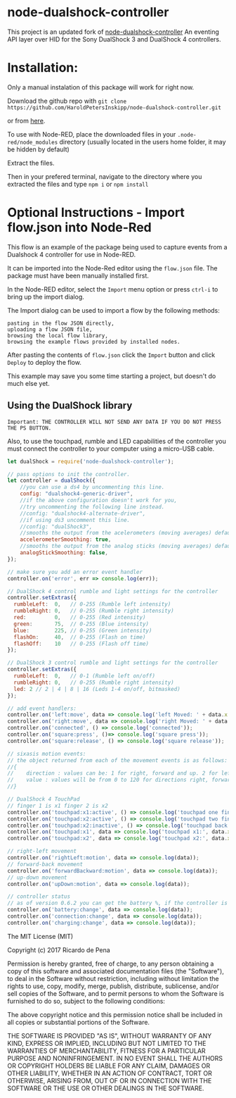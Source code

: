 node-dualshock-controller
=========================

This project is an updated fork of [node-dualshock-controller](https://github.com/rdepena/node-dualshock-controller) An eventing API layer over HID for the Sony DualShock 3 and DualShock 4 controllers.

# Installation:
Only a manual instalation of this package will work for right now.

Download the github repo with `git clone https://github.com/HaroldPetersInskipp/node-dualshock-controller.git`

or from [here](https://github.com/HaroldPetersInskipp/node-dualshock-controller/archive/refs/heads/main.zip).

To use with Node-RED, place the downloaded files in your `.node-red/node_modules` directory (usually located in the users home folder, it may be hidden by default)

Extract the files.

Then in your prefered terminal, navigate to the directory where you extracted the files and type `npm i` or `npm install`

# Optional Instructions - Import flow.json into Node-Red
This flow is an example of the package being used to capture events from a Dualshock 4 controller for use in Node-RED.

It can be imported into the Node-Red editor using the `flow.json` file. The package must have been manually installed first.

In the Node-RED editor, select the `Import` menu option or press `ctrl-i` to bring up the import dialog.

The Import dialog can be used to import a flow by the following methods:

    pasting in the flow JSON directly,
    uploading a flow JSON file,
    browsing the local flow library,
    browsing the example flows provided by installed nodes.

After pasting the contents of `flow.json` click the `Import` button and click `Deploy` to deploy the flow.

This example may save you some time starting a project, but doesn't do much else yet.

## Using the DualShock library

`Important: THE CONTROLLER WILL NOT SEND ANY DATA IF YOU DO NOT PRESS THE PS BUTTON.`

Also, to use the touchpad, rumble and LED capabilities of the controller you
must connect the controller to your computer using a micro-USB cable.

~~~~ javascript
let dualShock = require('node-dualshock-controller');

// pass options to init the controller.
let controller = dualShock({
    //you can use a ds4 by uncommenting this line.
    config: "dualshock4-generic-driver", 
    //if the above configuration doesn't work for you,
    //try uncommenting the following line instead.
    //config: "dualshock4-alternate-driver",  
    //if using ds3 uncomment this line.
    //config: "dualShock3",  
    //smooths the output from the acelerometers (moving averages) defaults to true
    accelerometerSmoothing: true, 
    //smooths the output from the analog sticks (moving averages) defaults to false
    analogStickSmoothing: false,
});

// make sure you add an error event handler
controller.on('error', err => console.log(err));

// DualShock 4 control rumble and light settings for the controller
controller.setExtras({
  rumbleLeft:  0,   // 0-255 (Rumble left intensity)
  rumbleRight: 0,   // 0-255 (Rumble right intensity)
  red:         0,   // 0-255 (Red intensity)
  green:       75,  // 0-255 (Blue intensity)
  blue:        225, // 0-255 (Green intensity)
  flashOn:     40,  // 0-255 (Flash on time)
  flashOff:    10   // 0-255 (Flash off time)
});

// DualShock 3 control rumble and light settings for the controller
controller.setExtras({
  rumbleLeft:  0,   // 0-1 (Rumble left on/off)
  rumbleRight: 0,   // 0-255 (Rumble right intensity)
  led: 2 // 2 | 4 | 8 | 16 (Leds 1-4 on/off, bitmasked)
});

// add event handlers:
controller.on('left:move', data => console.log('left Moved: ' + data.x + ' | ' + data.y));
controller.on('right:move', data => console.log('right Moved: ' + data.x + ' | ' + data.y));
controller.on('connected', () => console.log('connected'));
controller.on('square:press', ()=> console.log('square press'));
controller.on('square:release', () => console.log('square release'));

// sixasis motion events:
// the object returned from each of the movement events is as follows:
//{
//    direction : values can be: 1 for right, forward and up. 2 for left, backwards and down.
//    value : values will be from 0 to 120 for directions right, forward and up and from 0 to -120 for left, backwards and down.
//}

// DualShock 4 TouchPad
// finger 1 is x1 finger 2 is x2
controller.on('touchpad:x1:active', () => console.log('touchpad one finger active'));
controller.on('touchpad:x2:active', () => console.log('touchpad two fingers active'));
controller.on('touchpad:x2:inactive', () => console.log('touchpad back to single finger'));
controller.on('touchpad:x1', data => console.log('touchpad x1:', data.x, data.y));
controller.on('touchpad:x2', data => console.log('touchpad x2:', data.x, data.y));

// right-left movement
controller.on('rightLeft:motion', data => console.log(data));
// forward-back movement
controller.on('forwardBackward:motion', data => console.log(data));
// up-down movement
controller.on('upDown:motion', data => console.log(data));

// controller status
// as of version 0.6.2 you can get the battery %, if the controller is connected and if the controller is charging
controller.on('battery:change', data => console.log(data));
controller.on('connection:change', data => console.log(data));
controller.on('charging:change', data => console.log(data));

~~~~


The MIT License (MIT)

Copyright (c) 2017 Ricardo de Pena

Permission is hereby granted, free of charge, to any person obtaining a copy of
this software and associated documentation files (the "Software"), to deal in
the Software without restriction, including without limitation the rights to
use, copy, modify, merge, publish, distribute, sublicense, and/or sell copies of
the Software, and to permit persons to whom the Software is furnished to do so,
subject to the following conditions:

The above copyright notice and this permission notice shall be included in all
copies or substantial portions of the Software.

THE SOFTWARE IS PROVIDED "AS IS", WITHOUT WARRANTY OF ANY KIND, EXPRESS OR
IMPLIED, INCLUDING BUT NOT LIMITED TO THE WARRANTIES OF MERCHANTABILITY, FITNESS
FOR A PARTICULAR PURPOSE AND NONINFRINGEMENT. IN NO EVENT SHALL THE AUTHORS OR
COPYRIGHT HOLDERS BE LIABLE FOR ANY CLAIM, DAMAGES OR OTHER LIABILITY, WHETHER
IN AN ACTION OF CONTRACT, TORT OR OTHERWISE, ARISING FROM, OUT OF OR IN
CONNECTION WITH THE SOFTWARE OR THE USE OR OTHER DEALINGS IN THE SOFTWARE.
